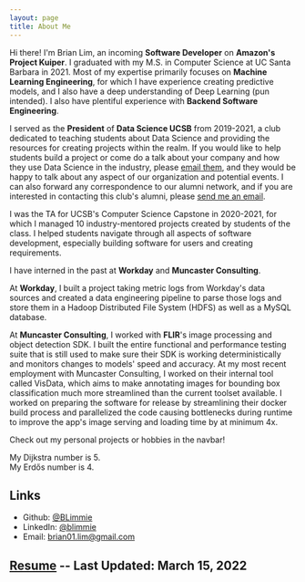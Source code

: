```yaml
---
layout: page
title: About Me
---
```


Hi there! I'm Brian Lim, an incoming **Software Developer** on **Amazon's Project Kuiper**. I graduated with my M.S. in Computer Science at UC Santa Barbara in 2021. Most of my expertise primarily focuses on **Machine Learning Engineering**, for which I have experience creating predictive models, and I also have a deep understanding of Deep Learning (pun intended). I also have plentiful experience with **Backend Software Engineering**.

I served as the **President** of **Data Science UCSB** from 2019-2021, a club dedicated to teaching students about Data Science and providing the resources for creating projects within the realm. If you would like to help students build a project or come do a talk about your company and how they use Data Science in the industry, please [email them](mailto:datascienceucsb@gmail.com), and they would be happy to talk about any aspect of our organization and potential events. I can also forward any correspondence to our alumni network, and if you are interested in contacting this club's alumni, please [send me an email](mailto:brian01.lim@gmail.com).

I was the TA for UCSB's Computer Science Capstone in 2020-2021, for which I managed 10 industry-mentored projects created by students of the class. I helped students navigate through all aspects of software development, especially building software for users and creating requirements.

I have interned in the past at **Workday** and **Muncaster Consulting**. 

At **Workday**, I built a project taking metric logs from Workday's data sources and created a data engineering pipeline to parse those logs and store them in a Hadoop Distributed File System (HDFS) as well as a MySQL database.

At **Muncaster Consulting**, I worked with **FLIR**'s image processing and object detection SDK. I built the entire functional and performance testing suite that is still used to make sure their SDK is working deterministically and monitors changes to models' speed and accuracy. At my most recent employment with Muncaster Consulting, I worked on their internal tool called VisData, which aims to make annotating images for bounding box classification much more streamlined than the current toolset available. I worked on preparing the software for release by streamlining their docker build process and parallelized the code causing bottlenecks during runtime to improve the app's image serving and loading time by at minimum 4x.

Check out my personal projects or hobbies in the navbar!

My Dijkstra number is 5.  
My Erdős number is 4.

## Links

* Github: [@BLimmie](https://www.github.com/BLimmie)
* LinkedIn: [@blimmie](https://www.linkedin.com/in/blimmie)
* Email: [brian01.lim@gmail.com](mailto:brian01.lim@gmail.com)

## [Resume](/brian_lim_resume.pdf) -- Last Updated: March 15, 2022

